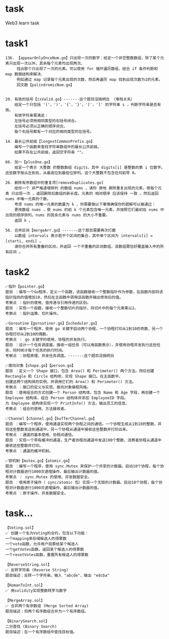 # task
Web3 learn task

# task1
    136. 【appearOnlyOnceNum.go】只出现一次的数字：给定一个非空整数数组，除了某个元素只出现一次以外，其余每个元素均出现两次。
         找出那个只出现了一次的元素。可以使用 for 循环遍历数组，结合 if 条件判断和 map 数据结构来解决，
         例如通过 map 记录每个元素出现的次数，然后再遍历 map 找到出现次数为1的元素。
         回文数【palindromicNum.go】
    
    
    20. 有效的括号【isValid.go】-------这个题目没搞明白 （堆栈关系）
        给定一个只包括 '('，')'，'{'，'}'，'['，']' 的字符串 s ，判断字符串是否有效。
        有效字符串需满足：
        左括号必须用相同类型的右括号闭合。
        左括号必须以正确的顺序闭合。
        每个右括号都有一个对应的相同类型的左括号。

    14. 最长公共前缀【longestCommonPrefix.go】
        编写一个函数来查找字符串数组中的最长公共前缀。
        如果不存在公共前缀，返回空字符串 ""。

    66. 加一【plusOne.go】
        给定一个表示 大整数 的整数数组 digits，其中 digits[i] 是整数的第 i 位数字。这些数字按从左到右，从最高位到最低位排列。这个大整数不包含任何前导 0。

    26. 删除有序数组中的重复项[removeDuplicates.go]
        给你一个 非严格递增排列 的数组 nums ，请你 原地 删除重复出现的元素，使每个元素 只出现一次 ，返回删除后数组的新长度。元素的 相对顺序 应该保持 一致 。然后返回 nums 中唯一元素的个数。
        考虑 nums 的唯一元素的数量为 k ，你需要做以下事情确保你的题解可以被通过：
        更改数组 nums ，使 nums 的前 k 个元素包含唯一元素，并按照它们最初在 nums 中出现的顺序排列。nums 的其余元素与 nums 的大小不重要。
        返回 k 。

    56. 合并区间【mergeArr.go】-------这个题目需要再次打磨
        以数组 intervals 表示若干个区间的集合，其中单个区间为 intervals[i] = [starti, endi] 。
        请你合并所有重叠的区间，并返回 一个不重叠的区间数组，该数组需恰好覆盖输入中的所有区间 。

# task2
    ✅指针【pointer.go】
    题目 ：编写一个Go程序，定义一个函数，该函数接收一个整数指针作为参数，在函数内部将该指针指向的值增加10，然后在主函数中调用该函数并输出修改后的值。
    考察点 ：指针的使用、值传递与引用传递的区别。
    题目 ：实现一个函数，接收一个整数切片的指针，将切片中的每个元素乘以2。
    考察点 ：指针运算、切片操作。

    ✅Goroutine【goroutiner.go】【scheduler.go】
    题目 ：编写一个程序，使用 go 关键字启动两个协程，一个协程打印从1到10的奇数，另一个协程打印从2到10的偶数。
    考察点 ： go 关键字的使用、协程的并发执行。
    题目 ：设计一个任务调度器，接收一组任务（可以用函数表示），并使用协程并发执行这些任务，同时统计每个任务的执行时间。
    考察点 ：协程原理、并发任务调度。-------这个题目没搞明白

    ✅面向对象【shape.go】【person.go】
    题目 ：定义一个 Shape 接口，包含 Area() 和 Perimeter() 两个方法。然后创建 Rectangle 和 Circle 结构体，实现 Shape 接口。在主函数中，
    创建这两个结构体的实例，并调用它们的 Area() 和 Perimeter() 方法。
    考察点 ：接口的定义与实现、面向对象编程风格。
    题目 ：使用组合的方式创建一个 Person 结构体，包含 Name 和 Age 字段，再创建一个 Employee 结构体，组合 Person 结构体并添加 EmployeeID 字段。
    为 Employee 结构体实现一个 PrintInfo() 方法，输出员工的信息。
    考察点 ：组合的使用、方法接收者。

    ✅Channel【channel.go】【bufferChannel.go】
    题目 ：编写一个程序，使用通道实现两个协程之间的通信。一个协程生成从1到10的整数，并将这些整数发送到通道中，另一个协程从通道中接收这些整数并打印出来。
    考察点 ：通道的基本使用、协程间通信。
    题目 ：实现一个带有缓冲的通道，生产者协程向通道中发送100个整数，消费者协程从通道中接收这些整数并打印。
    考察点 ：通道的缓冲机制。

    ✅锁机制【mutex.go】【atomic.go】
    题目 ：编写一个程序，使用 sync.Mutex 来保护一个共享的计数器。启动10个协程，每个协程对计数器进行1000次递增操作，最后输出计数器的值。
    考察点 ： sync.Mutex 的使用、并发数据安全。
    题目 ：使用原子操作（ sync/atomic 包）实现一个无锁的计数器。启动10个协程，每个协程对计数器进行1000次递增操作，最后输出计数器的值。
    考察点 ：原子操作、并发数据安全。





















# task...
    【Voting.sol】
    ✅ 创建一个名为Voting的合约，包含以下功能：
    一个mapping来存储候选人的得票数
    一个vote函数，允许用户投票给某个候选人
    一个getVotes函数，返回某个候选人的得票数
    一个resetVotes函数，重置所有候选人的得票数

    【ReverseString.sol】
    ✅ 反转字符串 (Reverse String)
    题目描述：反转一个字符串。输入 "abcde"，输出 "edcba"

    【RomanToInt.sol】
    ✅ 用solidity实现整数转罗马数字

    【MergeArray.sol】
    ✅ 合并两个有序数组 (Merge Sorted Array)
    题目描述：将两个有序数组合并为一个有序数组。

    【BinarySearch.sol】
    二分查找 (Binary Search)
    题目描述：在一个有序数组中查找目标值。